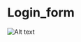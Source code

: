 # Login_form

![Alt text](https://drive.google.com/drive/u/0/folders/1hYHhIKZhgw5IeFP7SU_4s4nvrdhjRMf1)
